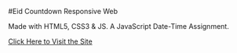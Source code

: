 #Eid Countdown Responsive Web

Made with HTML5, CSS3 & JS.
A JavaScript Date-Time Assignment.

[Click Here to Visit the Site](https://eiduladha2022-countdown.netlify.app/)
